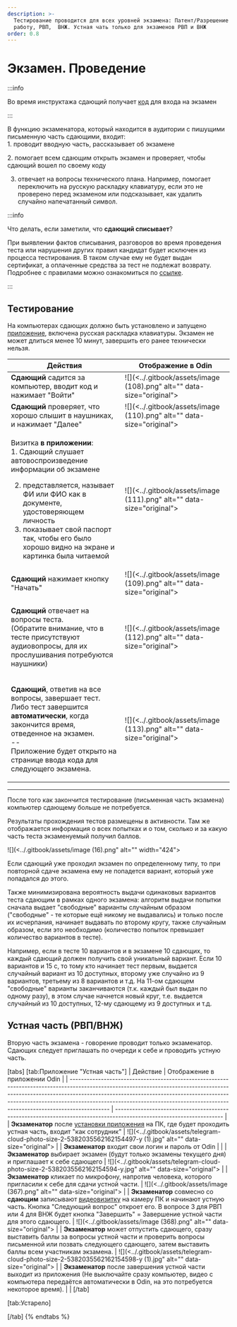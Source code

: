```yaml
---
description: >-
  Тестирование проводится для всех уровней экзамена: Патент/Разрешение на
  работу, РВП,  ВНЖ. Устная чать только для экзаменов РВП и ВНЖ
order: 0.8
---
```


# Экзамен. Проведение

:::info

Во время инструктажа сдающий получает [код](skachat-kody-dlya-vkhoda-sdayushikh.md) для входа на экзамен

:::

В функцию экзаменатора, который находится в аудитории с пишущими письменную часть сдающими, входит:\
1\. проводит вводную часть, рассказывает об экзамене

2\. помогает всем сдающим открыть экзамен и проверяет, чтобы сдающий вошел по своему коду

3. отвечает на вопросы технического плана. Например, помогает переключить на русскую раскладку клавиатуру, если это не проверено перед экзаменом или подсказывает, как удалить случайно напечатанный символ.

:::info

Что делать, если заметили, что **сдающий списывает**?

При выявлении фактов списывания, разговоров во время проведения теста или нарушения других правил кандидат будет исключен из процесса тестирования. В таком случае ему не будет выдан сертификат, а оплаченные средства за тест не подлежат возврату. Подробнее с правилами можно ознакомиться по [ссылке](https://yadi.sk/i/_VcE1isnITs4RA).

:::

## Тестирование

На компьютерах сдающих должно быть установлено и запущено [приложение](prilozhenie.-pismennaya-i-ustnaya-chasti-ekzamena.md),  включена русская раскладка клавиатуры. Экзамен не может длиться менее 10 минут, завершить его ранее технически нельзя.

| Действия                                                                                                                                                                                                                                                                                                                    | Отображение в Odin                                                         |
| --------------------------------------------------------------------------------------------------------------------------------------------------------------------------------------------------------------------------------------------------------------------------------------------------------------------------- | -------------------------------------------------------------------------- |
| **Сдающий** садится за компьютер, вводит код и нажимает "Войти"                                                                                                                                                                                                                                                             | ![](<../.gitbook/assets/image (108).png" alt="" data-size="original"> |
| **Сдающий** проверяет, что хорошо слышит в наушниках, и нажимает "Далее"                                                                                                                                                                                                                                                    | ![](<../.gitbook/assets/image (110).png" alt="" data-size="original"> |
| <p>Визитка <strong>в приложении</strong>:<br>1. Сдающий слушает автовоспроизведение информации об экзамене</p><ol start="2"><li>представляется, называет ФИ или ФИО как в документе, удостоверяющем личность</li><li>показывает свой паспорт так, чтобы его было хорошо  видно на экране и картинка была читаемой</li></ol> | ![](<../.gitbook/assets/image (111).png" alt="" data-size="original"> |
| **Сдающий** нажимает кнопку "Начать"                                                                                                                                                                                                                                                                                        | ![](<../.gitbook/assets/image (109).png" alt="" data-size="original"> |
| <p><strong>Сдающий</strong> отвечает на вопросы теста.<br>(Обратите внимание, что в тесте присутствуют аудиовопросы, для их прослушивания потребуются наушники)</p>                                                                                                                                                         | ![](<../.gitbook/assets/image (112).png" alt="" data-size="original"> |
| <p><strong>Сдающий</strong>, ответив на все вопросы, завершает тест.<br>Либо тест завершится <strong>автоматически</strong>, когда закончится время, отведенное на экзамен.<br>--<br>Приложение будет открыто на странице ввода кода для следующего экзамена.</p>                                                           | ![](<../.gitbook/assets/image (113).png" alt="" data-size="original"> |

***

После того как закончится тестирование (письменная часть экзамена) компьютер сдающему больше не потребуется.

Результаты прохождения тестов размещены в активности. Там же отображается информация о всех попытках и о том, сколько и за какую часть теста экзаменуемый получил баллов.

![](<../.gitbook/assets/image (16).png" alt="" width="424"><figcaption></figcaption></figure>

Если сдающий уже проходил экзамен по определенному типу, то при повторной сдаче экзамена ему не попадется вариант, который уже попадался до этого.

Также минимизирована вероятность выдачи одинаковых вариантов теста сдающим в рамках одного экзамена: алгоритм выдачи попытки сначала выдает "свободные" варианты случайным образом ("свободные" - те которые ещё никому не выдавались) и только после их исчерпания, начинает выдавать по второму кругу, также случайным образом, если это необходимо (количество попыток превышает количество вариантов в тесте).

Например, если в тесте 10 вариантов и в экзамене 10 сдающих, то каждый сдающий должен получить свой уникальный вариант. Если 10 вариантов и 15 с, то тому кто начинает тест первым, выдается случайный вариант из 10 доступных, второму уже случайно из 9 вариантов, третьему из 8 вариантов и т.д. На 11-ом сдающем "свободные" варианты заканчиваются (т.к. каждый был выдан по одному разу), в этом случае начнется новый круг, т.е. выдается случайный из 10 доступных, 12-му сдающему из 9 доступных и т.д.

## Устная часть (РВП/ВНЖ)

Вторую часть экзамена - говорение проводит только экзаменатор.\
Сдающих следует приглашать по очереди к себе и проводить устную часть.



[tabs]
[tab:Приложение "Устная часть"]
| Действие                                                                                                                                                                                                                                                                                                                               | Отображение в приложении Odin                                                                                        |
| -------------------------------------------------------------------------------------------------------------------------------------------------------------------------------------------------------------------------------------------------------------------------------------------------------------------------------------- | -------------------------------------------------------------------------------------------------------------------- |
| **Экзаменатор** после [установки приложения](prilozhenie.-pismennaya-i-ustnaya-chasti-ekzamena.md) на ПК, где будет проходить устная часть,  входит "как сотрудник"                                                                                                                                                                    | ![](<../.gitbook/assets/telegram-cloud-photo-size-2-5382035562162154497-y (1).jpg" alt="" data-size="original"> |
| **Экзаменатор** входит свои логин и пароль от Odin                                                                                                                                                                                                                                                                                     |                                                                                                                      |
| **Экзаменатор** выбирает экзамен (будут только экзамены текущего дня)  и приглашает к себе сдающего                                                                                                                                                                                                                                    | ![](<../.gitbook/assets/telegram-cloud-photo-size-2-5382035562162154594-y.jpg" alt="" data-size="original">     |
| **Экзаменатор** кликает по микрофону, напротив человека, которого пригласили к себе для сдачи устной части.                                                                                                                                                                                                                            | ![](<../.gitbook/assets/image (367).png" alt="" data-size="original">                                           |
| **Экзаменатор** совмесно со **сдающим** записывают [видеовизитку](../rekomendacii/obrazec-videovizitki-pered-startom-ustnoi-chasti-ekzamena.md) на камеру ПК и начинают устную часть. Кнопка "Следующий вопрос" откроет его. В вопросе 3 для РВП или 4 для ВНЖ будет кнопка "Завершить" = Завершение устной части для этого сдающего.  | ![](<../.gitbook/assets/image (368).png" alt="" data-size="original">                                           |
| **Экзаменатор** может отпустить  сдающего, сразу выставить баллы за вопросы устной части и проверить вопросы письменной или позвать следующего сдающего, затем выставить баллы всем участникам экзамена.                                                                                                                               | ![](<../.gitbook/assets/telegram-cloud-photo-size-2-5382035562162154598-y (1).jpg" alt="" data-size="original"> |
| **Экзаменатор** после завершения устной части выходит из приложения (Не выключайте сразу компьютер, видео с компьютера передаётся автоматически в Odin, на это потребуется некоторое время).                                                                                                                                           |                                                                                                                      |
[/tab]

[tab:Устарело]

[/tab]
{% endtabs %}
